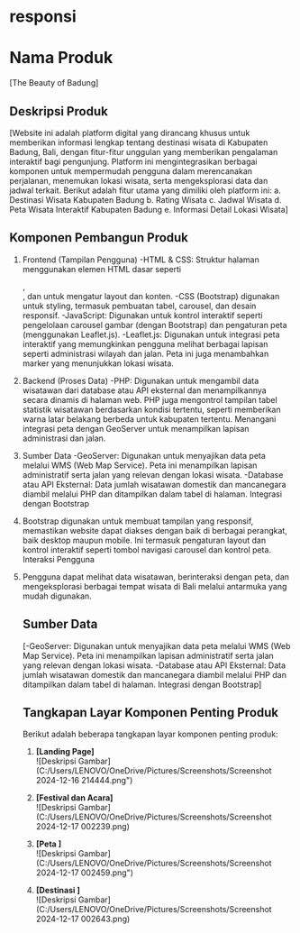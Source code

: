 
# responsi
# Nama Produk
[The Beauty of Badung]

## Deskripsi Produk
[Website ini adalah platform digital yang dirancang khusus untuk memberikan informasi lengkap tentang destinasi wisata di Kabupaten Badung, Bali, dengan fitur-fitur unggulan yang memberikan pengalaman interaktif bagi pengunjung. Platform ini mengintegrasikan berbagai komponen untuk mempermudah pengguna dalam merencanakan perjalanan, menemukan lokasi wisata, serta mengeksplorasi data dan jadwal terkait.
Berikut adalah fitur utama yang dimiliki oleh platform ini:
a. Destinasi Wisata Kabupaten Badung
b. Rating Wisata
c. Jadwal Wisata
d. Peta Wisata Interaktif Kabupaten Badung
e. Informasi Detail Lokasi Wisata]

## Komponen Pembangun Produk
1. Frontend (Tampilan Pengguna)
-HTML & CSS:
Struktur halaman menggunakan elemen HTML dasar seperti <div>, <section>, dan <table> untuk mengatur layout dan konten.
-CSS (Bootstrap) digunakan untuk styling, termasuk pembuatan tabel, carousel, dan desain responsif.
-JavaScript:
Digunakan untuk kontrol interaktif seperti pengelolaan carousel gambar (dengan Bootstrap) dan pengaturan peta (menggunakan Leaflet.js).
-Leaflet.js:
Digunakan untuk integrasi peta interaktif yang memungkinkan pengguna melihat berbagai lapisan seperti administrasi wilayah dan jalan. Peta ini juga menambahkan marker yang menunjukkan lokasi wisata.

2. Backend (Proses Data)
-PHP:
Digunakan untuk mengambil data wisatawan dari database atau API eksternal dan menampilkannya secara dinamis di halaman web.
PHP juga mengontrol tampilan tabel statistik wisatawan berdasarkan kondisi tertentu, seperti memberikan warna latar belakang berbeda untuk kabupaten tertentu.
Menangani integrasi peta dengan GeoServer untuk menampilkan lapisan administrasi dan jalan.

3. Sumber Data
-GeoServer:
Digunakan untuk menyajikan data peta melalui WMS (Web Map Service). Peta ini menampilkan lapisan administratif serta jalan yang relevan dengan lokasi wisata.
-Database atau API Eksternal:
Data jumlah wisatawan domestik dan mancanegara diambil melalui PHP dan ditampilkan dalam tabel di halaman.
Integrasi dengan Bootstrap

4. Bootstrap digunakan untuk membuat tampilan yang responsif, memastikan website dapat diakses dengan baik di berbagai perangkat, baik desktop maupun mobile. Ini termasuk pengaturan layout dan kontrol interaktif seperti tombol navigasi carousel dan kontrol peta.
Interaksi Pengguna

5. Pengguna dapat melihat data wisatawan, berinteraksi dengan peta, dan mengeksplorasi berbagai tempat wisata di Bali melalui antarmuka yang mudah digunakan.

## Sumber Data
[-GeoServer:
Digunakan untuk menyajikan data peta melalui WMS (Web Map Service). Peta ini menampilkan lapisan administratif serta jalan yang relevan dengan lokasi wisata.
-Database atau API Eksternal:
Data jumlah wisatawan domestik dan mancanegara diambil melalui PHP dan ditampilkan dalam tabel di halaman.
Integrasi dengan Bootstrap]

## Tangkapan Layar Komponen Penting Produk
Berikut adalah beberapa tangkapan layar komponen penting produk:

1. **[Landing Page]**  
   ![Deskripsi Gambar](C:/Users/LENOVO/OneDrive/Pictures/Screenshots/Screenshot 2024-12-16 214444.png")

2. **[Festival dan Acara]**  
   ![Deskripsi Gambar](C:/Users/LENOVO/OneDrive/Pictures/Screenshots/Screenshot 2024-12-17 002239.png)
2. **[Peta ]**  
   ![Deskripsi Gambar](C:/Users/LENOVO/OneDrive/Pictures/Screenshots/Screenshot 2024-12-17 002459.png")
2. **[Destinasi ]**  
   ![Deskripsi Gambar](C:/Users/LENOVO/OneDrive/Pictures/Screenshots/Screenshot 2024-12-17 002643.png)

